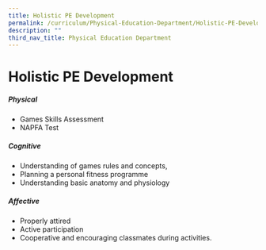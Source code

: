 ```yaml
---
title: Holistic PE Development
permalink: /curriculum/Physical-Education-Department/Holistic-PE-Development/permalink/
description: ""
third_nav_title: Physical Education Department
---
```

Holistic PE Development
=======================

##### Physical

*   Games Skills Assessment
*   NAPFA Test

#####  Cognitive

*   Understanding of games rules and concepts,
*   Planning a personal fitness programme
*   Understanding basic anatomy and physiology

#####  Affective

*   Properly attired
*   Active participation
*   Cooperative and encouraging classmates during activities.